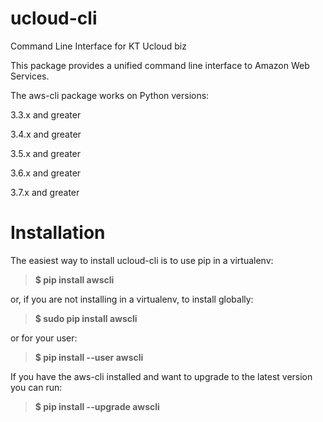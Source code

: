 # ucloud-cli
Command Line Interface for KT Ucloud biz

This package provides a unified command line interface to Amazon Web Services.

The aws-cli package works on Python versions:

3.3.x and greater

3.4.x and greater

3.5.x and greater

3.6.x and greater

3.7.x and greater

# Installation 

The easiest way to install ucloud-cli is to use pip in a virtualenv: <br /> 

> <strong> $ pip install awscli </strong> <br /> 

or, if you are not installing in a virtualenv, to install globally: <br /> 

> <strong> $ sudo pip install awscli </strong> <br /> 

or for your user: <br />

> <strong> $ pip install --user awscli </strong> <br /> 

If you have the aws-cli installed and want to upgrade to the latest version you can run: <br />

> <strong> $ pip install --upgrade awscli </strong> 

